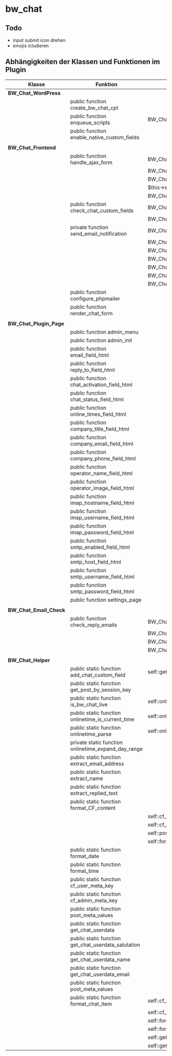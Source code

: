 # bw_chat

## Todo 
- input submit icon drehen
- emojis icludieren


## Abhängigkeiten der Klassen und Funktionen im Plugin

| Klasse              | Funktion                            | Abhängigkeiten                          |
|---------------------|-------------------------------------|-----------------------------------------|
| **BW_Chat_WordPress** |                                     |                                         |
|                     | public function create_bw_chat_cpt  |                                         |
|                     | public function enqueue_scripts     | BW_Chat_Helper::get_post_by_session_key |
|                     | public function enable_native_custom_fields |                                 |
|                     |                                     |                                         |
|  **BW_Chat_Frontend** |                                     |                                         |
|                     | public function handle_ajax_form    | BW_Chat_Helper::get_post_by_session_key |
|                     |                                     | BW_Chat_Helper::cf_user_meta_key        |
|                     |                                     | BW_Chat_Helper::add_chat_custom_field   |
|                     |                                     | $this->send_email_notification          |
|                     |                                     | BW_Chat_Helper::format_CF_content       |
|                     | public function check_chat_custom_fields | BW_Chat_Helper::get_post_by_session_key |
|                     |                                     | BW_Chat_Helper::format_CF_content       |
|                     | private function send_email_notification | BW_Chat_Helper::extract_email_address   |
|                     |                                     | BW_Chat_Helper::extract_name            |
|                     |                                     | BW_Chat_Helper::get_post_by_session_key |
|                     |                                     | BW_Chat_Helper::cf_admin_meta_key       |
|                     |                                     | BW_Chat_Helper::cf_user_meta_key        |
|                     |                                     | BW_Chat_Helper::format_time             |
|                     |                                     | BW_Chat_Helper::format_date             |
|                     | public function configure_phpmailer |                                         |
|                     | public function render_chat_form    |                                         |
|                     |                                     |                                         |
| **BW_Chat_Plugin_Page** |                                     |                                         |
|                     | public function admin_menu          |                                         |
|                     | public function admin_init          |                                         |
|                     | public function email_field_html    |                                         |
|                     | public function reply_to_field_html    |                                         |
|                     | public function chat_activation_field_html    |                                         |
|                     | public function chat_status_field_html   |                                         |
|                     | public function online_times_field_html    |                                         |
|                     | public function company_title_field_html   |                                         |
|                     | public function company_email_field_html    |                                         |
|                     | public function company_phone_field_html    |                                         |
|                     | public function operator_name_field_html   |                                         |
|                     | public function operator_image_field_html    |                                         |
|                     | public function imap_hostname_field_html    |                                         |
|                     | public function imap_username_field_html   |                                         |
|                     | public function imap_password_field_html    |                                         |
|                     | public function smtp_enabled_field_html    |                                         |
|                     | public function smtp_host_field_html    |                                         |
|                     | public function smtp_username_field_html    |                                         |
|                     | public function smtp_password_field_html    |                                         |
|                     | public function settings_page       |                                         |
|                     |                                     |                                         |
| **BW_Chat_Email_Check** |                                     |                                         |
|                     | public function check_reply_emails  | BW_Chat_Helper::extract_replied_text    |
|                     |                                     | BW_Chat_Helper::get_post_by_session_key |
|                     |                                     | BW_Chat_Helper::cf_admin_meta_key       |
|                     |                                     | BW_Chat_Helper::add_chat_custom_field   |
|                     |                                     |                                         |
| **BW_Chat_Helper**   |                                     |                                         |
|                     |  public static function add_chat_custom_field |   self::get_post_by_session_key   |
|                     |  public static function get_post_by_session_key |                                         |
|                     |  public static function is_bw_chat_live         |    self::onlinetime_is_current_time   |
|                     |  public static function onlinetime_is_current_time  |  self::onlinetime_parse   |
|                     |  public static function onlinetime_parse          | self::onlinetime_expand_day_range |
|                     |  private static function onlinetime_expand_day_range  |                                         |
|                     |  public static function extract_email_address   |                                         |
|                     |  public static function extract_name  |                                         |
|                     |  public static function extract_replied_text   |                                         |
|                     | public static function format_CF_content       |                                         |
|                     |                                     |  self::cf_user_meta_key      |
|                     |                                     |  self::cf_admin_meta_key      |
|                     |                                     |  self::post_meta_values      |
|                     |                                     |  self::format_chat_item      |
|                     | public static function format_date   |                                         |
|                     | public static function format_time   |                                         |
|                     | public static function cf_user_meta_key |                                         |
|                     | public static function cf_admin_meta_key |                                         |
|                     | public static function post_meta_values |                            |
|                     | public static function get_chat_userdata |                            |
|                     | public static function get_chat_userdata_salutation |                            |
|                     | public static function get_chat_userdata_name |                            |
|                     | public static function get_chat_userdata_email |                            |
|                     | public static function post_meta_values |                            |
|                     | public static function format_chat_item | self::cf_user_meta_key        |
|                     |                                     | self::cf_admin_meta_key       |
|                     |                                     | self::format_time             |
|                     |                                     | self::format_date             |
|                     |                                     | self::get_chat_userdata_name             |
|                     |                                     | self::get_chat_type             |
